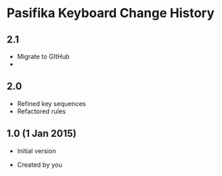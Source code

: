Pasifika Keyboard Change History
=======================

2.1
-----------------
* Migrate to GItHub
*

2.0
-----------------
* Refined key sequences
* Refactored rules

1.0 (1 Jan 2015)
-----------------
* Initial version

* Created by you
